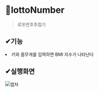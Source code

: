 # 📌lottoNumber
>로또번호추첨기

## ✔기능
<li>
  키와 몸무게를 입력하면 BMI 지수가 나타난다
</li>

## ✔실행화면
![캡처](https://user-images.githubusercontent.com/76811495/147587303-64b47b31-4976-4109-be4d-0b0daa37d767.jpg)
